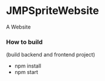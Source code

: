 # JMPSpriteWebsite
A Website


### How to build
(build backend and frontend project)
- npm install
- npm start
